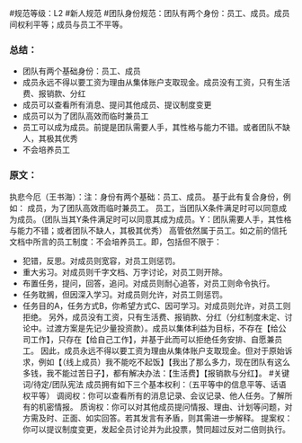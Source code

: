 #规范等级：L2 
#新人规范
#团队身份规范：团队有两个身份：员工、成员。成员间权利平等；成员与员工不平等。
### 总结：
- 团队有两个基础身份：员工、成员
- 成员永远不得以要工资为理由从集体账户支取现金。成员没有工资，只有生活费、报销款、分红
- 成员可以查看所有消息、提问其他成员、提议制度变更
- 成员可以为了团队高效而临时兼员工
- 员工可以成为成员。前提是团队需要人手，其性格与能力不错。或者团队不缺人，其极其优秀
- 不会培养员工

### 原文：
执悲今厄（王书海）：注：身份有两个基础：员工、成员。
基于此有复合身份，例如：
成员，为了团队高效而临时兼员工。
员工，当团队X条件满足时可以同意成为成员。（团队当其Y条件满足时可以同意其成为成员。Y：团队需要人手，其性格与能力不错；或者团队不缺人，其极其优秀）
高管依然属于员工。如之前的信托文档中所言的员工制度：不会培养员工。即，包括但不限于：
- 犯错，反思。对成员则宽容，对员工则惩罚。
- 重大劣习。对成员则千字文档、万字讨论，对员工则开除。
- 布置任务，提问，回答，追问。对成员则耐心追答，对员工则命令执行。
- 任务耽搁，但因深入学习。对成员则允许，对员工则惩罚。
- 任务目的A，任务方式B，你希望方式C、因可学习。对成员则允许，对员工则拒绝。
另外，成员没有工资，只有生活费、报销款、分红（分红制度未定、讨论中。过渡方案是先记少量投资款）。成员以集体利益为目标，不存在【给公司工作】，只存在【给自己工作】，并基于此而可以拒绝任务安排、自愿兼员工。
因此，成员永远不得以要工资为理由从集体账户支取现金。但对于原始诉求，例如【（线上成员）我不能吃不起饭】【我出了那么多力，现在团队有这么多钱，我不能过苦日子】，都有解决办法：【生活费】【报销款与分红】。
#关键词/待定/团队宪法
成员拥有如下三个基本权利：（五平等中的信息平等、话语权平等）
调阅权：你可以查看所有的消息记录、会议记录、他人任务。了解所有的机密情报。
质询权：你可以对其他成员提问情报、理由、计划等问题，对方需及时、正面、如实回答。若其发言有矛盾，则其需进一步解释。
提案权：你可以提议制度变更，发起全员讨论并为此投票，赞同超过反对二倍则执行。